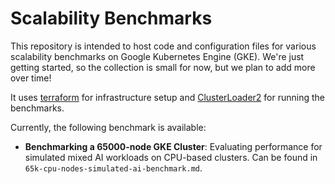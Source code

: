 # Scalability Benchmarks

This repository is intended to host code and configuration files for various scalability benchmarks on Google Kubernetes Engine (GKE). We're just getting started, so the collection is small for now, but we plan to add more over time!



It uses [terraform](https://developer.hashicorp.com/terraform) for infrastructure setup and [ClusterLoader2](https://github.com/kubernetes/perf-tests/tree/master/clusterloader2) for running the benchmarks. 


Currently, the following benchmark is available:
- **Benchmarking a 65000-node GKE Cluster**: Evaluating performance for simulated mixed AI workloads on CPU-based clusters. Can be found in `65k-cpu-nodes-simulated-ai-benchmark.md`.


